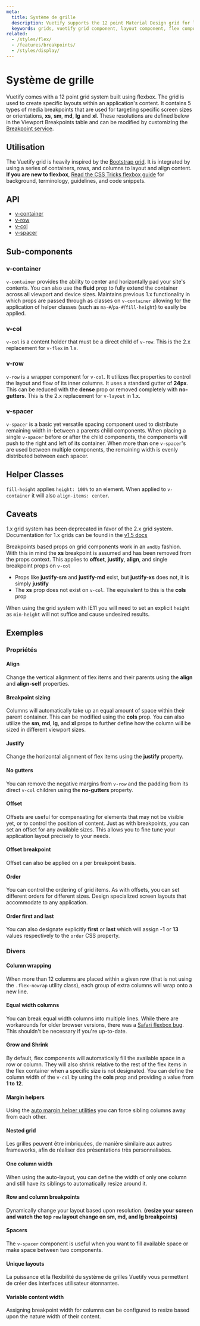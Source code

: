 ```yaml
---
meta:
  title: Système de grille
  description: Vuetify supports the 12 point Material Design grid for laying out and controlling breakpoints for your application.
  keywords: grids, vuetify grid component, layout component, flex component
related:
  - /styles/flex/
  - /features/breakpoints/
  - /styles/display/
---
```


# Système de grille

Vuetify comes with a 12 point grid system built using flexbox. The grid is used to create specific layouts within an application's content.  It contains 5 types of media breakpoints that are used for targeting specific screen sizes or orientations, **xs**, **sm**, **md**, **lg** and **xl**. These resolutions are defined below in the Viewport Breakpoints table and can be modified by customizing the [Breakpoint service](/features/breakpoints).

<promoted-ad slug="vuemastery-grids" />

<breakpoints-table />

## Utilisation

The Vuetify grid is heavily inspired by the [Bootstrap grid](https://getbootstrap.com/docs/4.0/layout/grid/). It is integrated by using a series of containers, rows, and columns to layout and align content. **If you are new to flexbox**, [Read the CSS Tricks flexbox guide](https://css-tricks.com/snippets/css/a-guide-to-flexbox/#flexbox-background) for background, terminology, guidelines, and code snippets.

<example file="grid/usage" />

## API

- [v-container](/api/v-container)
- [v-row](/api/v-row)
- [v-col](/api/v-col)
- [v-spacer](/api/v-spacer)

<inline-api page="components/grids" />

## Sub-components

### v-container

`v-container` provides the ability to center and horizontally pad your site's contents. You can also use the **fluid** prop to fully extend the container across all viewport and device sizes. Maintains previous 1.x functionality in which props are passed through as classes on `v-container` allowing for the application of helper classes (such as `ma-#`/`pa-#`/`fill-height`) to easily be applied.

### v-col

`v-col` is a content holder that must be a direct child of `v-row`. This is the 2.x replacement for `v-flex` in 1.x.

### v-row

`v-row` is a wrapper component for `v-col`. It utilizes flex properties to control the layout and flow of its inner columns. It uses a standard gutter of **24px**. This can be reduced with the **dense** prop or removed completely with **no-gutters**. This is the 2.x replacement for `v-layout` in 1.x.

### v-spacer

`v-spacer` is a basic yet versatile spacing component used to distribute remaining width in-between a parents child components. When placing a single `v-spacer` before or after the child components, the components will push to the right and left of its container. When more than one `v-spacer`'s are used between multiple components, the remaining width is evenly distributed between each spacer.

## Helper Classes

`fill-height` applies `height: 100%` to an element. When applied to `v-container` it will also `align-items: center`.

## Caveats

<alert type="info">

  1.x grid system has been deprecated in favor of the 2.x grid system. Documentation for 1.x grids can be found in the [v1.5 docs](https://v15.vuetifyjs.com/framework/grid)

</alert>

<alert type="info">

  Breakpoints based props on grid components work in an `andUp` fashion. With this in mind the **xs** breakpoint is assumed and has been removed from the props context. This applies to **offset**, **justify**, **align**, and single breakpoint props on `v-col`

- Props like **justify-sm** and **justify-md** exist, but **justify-xs** does not, it is simply **justify**
- The **xs** prop does not exist on `v-col`. The equivalent to this is the **cols** prop

</alert>

<alert type="info">

  When using the grid system with IE11 you will need to set an explicit `height` as `min-height` will not suffice and cause undesired results.

</alert>

## Exemples

### Propriétés

#### Align

Change the vertical alignment of flex items and their parents using the **align** and **align-self** properties.

<example file="grid/prop-align" />

#### Breakpoint sizing

Columns will automatically take up an equal amount of space within their parent container. This can be modified using the **cols** prop. You can also utilize the **sm**, **md**, **lg**, and **xl** props to further define how the column will be sized in different viewport sizes.

<example file="grid/prop-breakpoint-sizing" />

#### Justify

Change the horizontal alignment of flex items using the **justify** property.

<example file="grid/prop-justify" />

#### No gutters

You can remove the negative margins from `v-row` and the padding from its direct `v-col` children using the **no-gutters** property.

<example file="grid/prop-no-gutters" />

#### Offset

Offsets are useful for compensating for elements that may not be visible yet, or to control the position of content. Just as with breakpoints, you can set an offset for any available sizes. This allows you to fine tune your application layout precisely to your needs.

<example file="grid/prop-offset" />

#### Offset breakpoint

Offset can also be applied on a per breakpoint basis.

<example file="grid/prop-offset-breakpoint" />

#### Order

You can control the ordering of grid items. As with offsets, you can set different orders for different sizes. Design specialized screen layouts that accommodate to any application.

<example file="grid/prop-order" />

#### Order first and last

You can also designate explicitly **first** or **last** which will assign **-1** or **13** values respectively to the `order` CSS property.

<example file="grid/prop-order-first-and-last" />

### Divers

#### Column wrapping

When more than 12 columns are placed within a given row (that is not using the `.flex-nowrap` utility class), each group of extra columns will wrap onto a new line.

<example file="grid/misc-column-wrapping" />

#### Equal width columns

You can break equal width columns into multiple lines. While there are workarounds for older browser versions, there was a [Safari flexbox bug](https://github.com/philipwalton/flexbugs#11-min-and-max-size-declarations-are-ignored-when-wrapping-flex-items). This shouldn't be necessary if you're up-to-date.

<example file="grid/misc-equal-width-columns" />

#### Grow and Shrink

By default, flex components will automatically fill the available space in a row or column. They will also shrink relative to the rest of the flex items in the flex container when a specific size is not designated. You can define the column width of the `v-col` by using the **cols** prop and providing a value from **1 to 12**.

<example file="grid/misc-grow-and-shrink" />

#### Margin helpers

Using the [auto margin helper utilities](/styles/flex#auto-margins) you can force sibling columns away from each other.

<example file="grid/misc-margin-helpers" />

#### Nested grid

Les grilles peuvent être imbriquées, de manière similaire aux autres frameworks, afin de réaliser des présentations très personnalisées.

<example file="grid/misc-nested-grid" />

#### One column width

When using the auto-layout, you can define the width of only one column and still have its siblings to automatically resize around it.

<example file="grid/misc-one-column-width" />

#### Row and column breakpoints

Dynamically change your layout based upon resolution. **(resize your screen and watch the top `row` layout change on sm, md, and lg breakpoints)**

<example file="grid/misc-row-and-column-breakpoints" />

#### Spacers

The `v-spacer` component is useful when you want to fill available space or make space between two components.

<example file="grid/misc-spacer" />

#### Unique layouts

La puissance et la flexibilité du système de grilles Vuetify vous permettent de créer des interfaces utilisateur étonnantes.

<example file="grid/misc-unique-layouts" />

#### Variable content width

Assigning breakpoint width for columns can be configured to resize based upon the nature width of their content.

<example file="grid/misc-variable-content" />

<backmatter />
